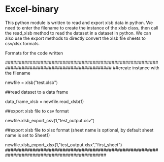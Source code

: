 # Excel-binary
This python module is written to read and export xlsb data in python. 
We need to enter the filename to create the instance of the xlsb class, then call the read_xlsb method to read the dataset in a dataset in python. We can also use the export methods to directly convert the xlsb file sheets to csv/xlsx formats.



Formats for the code written 

###############################################################################################
##create instance with the filename 

newfile = xlsb("test.xlsb")

##read dataset to a data frame 

data_frame_xlsb = newfile.read_xlsb(1)

##export xlsb file to csv format

newfile.xlsb_export_csv(1,"test_output.csv")

##export xlsb file to xlsx format (sheet name is optional, by default sheet name is set to Sheet1)

newfile.xlsb_export_xlsx(1,"test_output.xlsx","first_sheet")
 #############################################################################################




